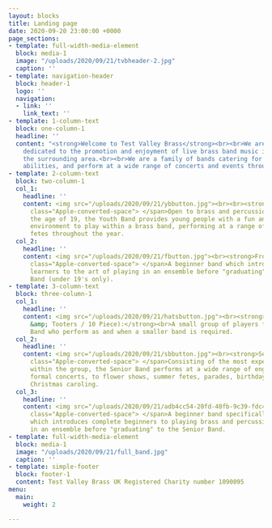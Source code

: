 ```yaml
---
layout: blocks
title: Landing page
date: 2020-09-20 23:00:00 +0000
page_sections:
- template: full-width-media-element
  block: media-1
  image: "/uploads/2020/09/21/tvbheader-2.jpg"
  caption: ''
- template: navigation-header
  block: header-1
  logo: ''
  navigation:
  - link: ''
    link_text: ''
- template: 1-column-text
  block: one-column-1
  headline: ''
  content: "<strong>Welcome to Test Valley Brass</strong><br><br>We are an organisation
    dedicated to the promotion and enjoyment of live brass band music in Andover and
    the surrounding area.<br><br>We are a family of bands catering for all ages and
    abilities, and perform at a wide range of concerts and events throughout the year."
- template: 2-column-text
  block: two-column-1
  col_1:
    headline: ''
    content: <img src="/uploads/2020/09/21/ybbutton.jpg"><br><br><strong>Youth Band:</strong><span
      class="Apple-converted-space"> </span>Open to brass and percussion players under
      the age of 19, the Youth Band provides young people with a fun and enjoyable
      environment to play within a brass band, performing at a range of concerts and
      fetes throughout the year.
  col_2:
    headline: ''
    content: <img src="/uploads/2020/09/21/fbutton.jpg"><br><strong>Frosty's:</strong><span
      class="Apple-converted-space"> </span>A beginner band which introduces young
      learners to the art of playing in an ensemble before "graduating" to the Youth
      Band (under 19's only).
- template: 3-column-text
  block: three-column-1
  col_1:
    headline: ''
    content: <img src="/uploads/2020/09/21/hatsbutton.jpg"><br><strong>HATS (aka Hooters
      &amp; Tooters / 10 Piece):</strong><br>A small group of players from Senior
      Band who perform as and when a smaller band is required.
  col_2:
    headline: ''
    content: <img src="/uploads/2020/09/21/sbbutton.jpg"><br><strong>Senior Band:</strong><span
      class="Apple-converted-space"> </span>Consisting of the most experienced players
      within the group, the Senior Band performs at a wide range of engagements from
      formal concerts, to flower shows, summer fetes, parades, birthday parties and
      Christmas caroling.
  col_3:
    headline: ''
    content: <img src="/uploads/2020/09/21/adb4cc54-20fd-40fb-9c39-fdc4cd98b668.jpg"><br><strong>Academy:</strong><span
      class="Apple-converted-space"> </span>A beginner band specifically for adults
      which introduces complete beginners to playing brass and percussion instruments
      in an ensemble before "graduating" to the Senior Band.
- template: full-width-media-element
  block: media-1
  image: "/uploads/2020/09/21/full_band.jpg"
  caption: ''
- template: simple-footer
  block: footer-1
  content: Test Valley Brass UK Registered Charity number 1090095
menu:
  main:
    weight: 2

---
```

